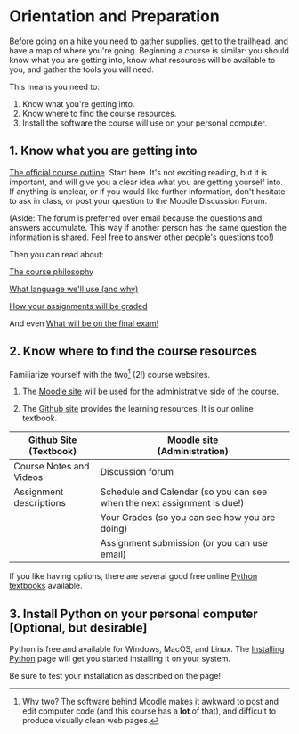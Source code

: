 # Orientation and Preparation

Before going on a hike you need to gather supplies, get to the trailhead, and have a map of where you're going. Beginning a course is similar: you should know what you are getting into, know what resources will be available to you, and gather the tools you will need.

This means you need to: 

1. Know what you're getting into.
2. Know where to find the course resources.
3. Install the software the course will use on your personal computer.

## 1. Know what you are getting into

[The official course outline](01_Course_outline.md). Start here. It's not exciting reading, but it is
important, and will give you a clear idea what you are getting
yourself into. If anything is unclear, or if you would like further
information, don't hesitate to ask in class, or post your question to the Moodle Discussion Forum.

(Aside: The forum is preferred over email because the questions and
answers accumulate. This way if another person has the same question
the information is shared. Feel free to answer other people's
questions too!)

Then you can read about:

[The course philosophy](12_Course_philosophy.md)

[What language we'll use (and why)](13_What_language.md)

[How your assignments will be graded](14_Marking_scheme.md)

And even [What will be on the final exam!](15_Examinable_topics_pointer.md)

## 2. Know where to find the course resources

Familiarize yourself with the two[^*] (2!) course websites.

1. The [Moodle site]() will be used for the administrative side of the course.

2. The [Github site](https://ttopper.github.io/CPSC128/) provides the learning resources. It is our online textbook.

Github Site <br> (Textbook) | Moodle site <br> (Administration)
----------------------------|---------------------------- 
Course Notes and Videos     | Discussion forum
Assignment descriptions     | Schedule and Calendar (so you can see when the next assignment is due!)
&nbsp;                      | Your Grades (so you can see how you are doing)
&nbsp;                      | Assignment submission (or you can use email)

If you like having options, there are several good free online [Python textbooks](20_Textbooks.md) available.

## 3. Install Python on your personal computer [Optional, but desirable]

Python is free and available for Windows, MacOS, and Linux. The [Installing Python](30_InstallingPython.md) page will get you started installing it on your system.

Be sure to test your installation as described on the page!

[^*]: Why two? The software behind Moodle
makes it awkward to post and edit computer code (and this course has a **lot**
of that), and difficult to produce visually clean web pages.